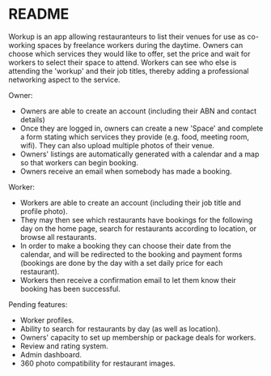 # README

Workup is an app allowing restauranteurs to list their venues for use as co-working spaces by freelance workers during the daytime. Owners can choose which services they would like to offer, set the price and wait for workers to select their space to attend. Workers can see who else is attending the 'workup' and their job titles, thereby adding a professional networking aspect to the service.

Owner:

 - Owners are able to create an account (including their ABN and contact details)
 - Once they are logged in, owners can create a new 'Space' and complete a form stating which services they provide (e.g. food, meeting room, wifi). They can also upload multiple photos of their venue.
 - Owners' listings are automatically generated with a calendar and a map so that workers can begin booking.
 - Owners receive an email when somebody has made a booking.
 
Worker:
 
 - Workers are able to create an account (including their job title and profile photo).
 - They may then see which restaurants have bookings for the following day on the home page, search for restaurants according to location, or browse all restaurants.
 - In order to make a booking they can choose their date from the calendar, and will be redirected to the booking and payment forms (bookings are done by the day with a set daily price for each restaurant).
 - Workers then receive a confirmation email to let them know their booking has been successful.

Pending features:

- Worker profiles.
- Ability to search for restaurants by day (as well as location).
- Owners' capacity to set up membership or package deals for workers.
- Review and rating system.
- Admin dashboard.
- 360 photo compatibility for restaurant images.
